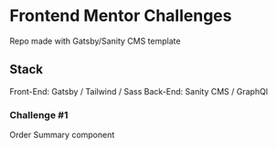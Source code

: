 # Frontend Mentor Challenges

Repo made with Gatsby/Sanity CMS template

## Stack

Front-End: Gatsby / Tailwind / Sass
Back-End: Sanity CMS / GraphQl

### Challenge #1

Order Summary component
